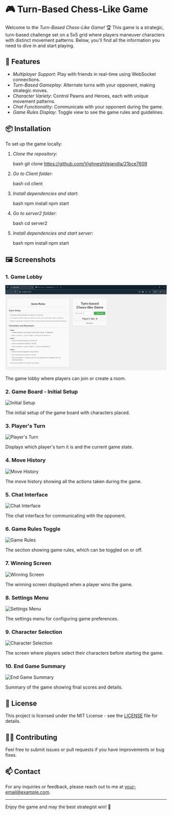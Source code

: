 # 🎮 Turn-Based Chess-Like Game

Welcome to the *Turn-Based Chess-Like Game!* 🏆 This game is a strategic, turn-based challenge set on a 5x5 grid where players maneuver characters with distinct movement patterns. Below, you'll find all the information you need to dive in and start playing.
## 🚀 Features

- *Multiplayer Support*: Play with friends in real-time using WebSocket connections.
- *Turn-Based Gameplay*: Alternate turns with your opponent, making strategic moves.
- *Character Variety*: Control Pawns and Heroes, each with unique movement patterns.
- *Chat Functionality*: Communicate with your opponent during the game.
- *Game Rules Display*: Toggle view to see the game rules and guidelines.

## 📦 Installation

To set up the game locally:

1. *Clone the repository*:

    bash
    git clone https://github.com/VighneshVejandla/21bce7609
    

2. *Go to Client folder*:

    bash
    cd client
    

3. *Install dependencies and start*:

    bash
    npm install
    npm start


5. *Go to server2 folder*:

    bash
    cd server2


6. *Install dependencies and start server*:

    bash
    npm install
    npm start

    
## 🖼 Screenshots

### 1. Game Lobby

![Game Lobby](./images/initialboardA.png)

The game lobby where players can join or create a room.

### 2. Game Board - Initial Setup

![Initial Setup](./assets/initial-setup.png)

The initial setup of the game board with characters placed.

### 3. Player's Turn

![Player's Turn](./assets/players-turn.png)

Displays which player's turn it is and the current game state.

### 4. Move History

![Move History](./assets/move-history.png)

The move history showing all the actions taken during the game.

### 5. Chat Interface

![Chat Interface](./assets/chat-interface.png)

The chat interface for communicating with the opponent.

### 6. Game Rules Toggle

![Game Rules](./assets/game-rules.png)

The section showing game rules, which can be toggled on or off.

### 7. Winning Screen

![Winning Screen](./assets/winning-screen.png)

The winning screen displayed when a player wins the game.

### 8. Settings Menu

![Settings Menu](./assets/settings-menu.png)

The settings menu for configuring game preferences.

### 9. Character Selection

![Character Selection](./assets/character-selection.png)

The screen where players select their characters before starting the game.

### 10. End Game Summary

![End Game Summary](./assets/end-game-summary.png)

Summary of the game showing final scores and details.
## 📜 License

This project is licensed under the MIT License - see the [LICENSE](LICENSE) file for details.

## 🙋‍♂ Contributing

Feel free to submit issues or pull requests if you have improvements or bug fixes.

## 📫 Contact

For any inquiries or feedback, please reach out to me at [your-email@example.com](mailto:your-email@example.com).

---

Enjoy the game and may the best strategist win! 🎉
